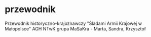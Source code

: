 # przewodnik
Przewodnik historyczno-krajoznawczy "Śladami Armii Krajowej w Małopolsce" 
AGH NTwK grupa MaSaKra - Marta, Sandra, Krzysztof